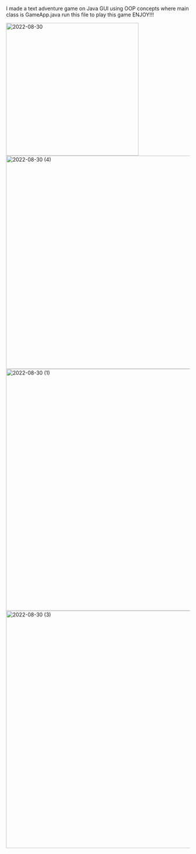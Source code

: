 I made a text adventure game on Java GUI using OOP concepts where main class is GameApp.java run this file to play this game ENJOY!!!


<img width="363" alt="2022-08-30" src="https://user-images.githubusercontent.com/98818090/187324525-805f5979-d596-4e01-a1ca-cce21a74cef6.png">

 
<img width="583" alt="2022-08-30 (4)" src="https://user-images.githubusercontent.com/98818090/187324610-88764d7c-3394-4909-8fdd-f6d11af0e463.png">


<img width="661" alt="2022-08-30 (1)" src="https://user-images.githubusercontent.com/98818090/187324625-103a2d38-0cd6-4cab-8281-680de0ccdf53.png">


<img width="649" alt="2022-08-30 (3)" src="https://user-images.githubusercontent.com/98818090/187324662-9a167fd1-a6ed-4a32-9372-1a21ffbcb6f4.png">

